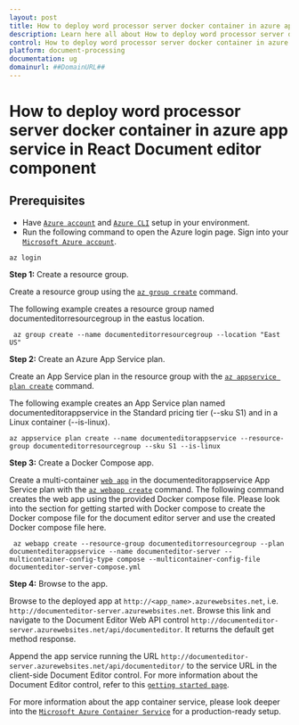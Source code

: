 ```yaml
---
layout: post
title: How to deploy word processor server docker container in azure app service in React Document editor component | Syncfusion
description: Learn here all about How to deploy word processor server docker container in azure app service in Syncfusion React Document editor component of Syncfusion Essential JS 2 and more.
control: How to deploy word processor server docker container in azure app service 
platform: document-processing
documentation: ug
domainurl: ##DomainURL##
---
```

# How to deploy word processor server docker container in azure app service in React Document editor component

## Prerequisites

* Have [`Azure account`](https://azure.microsoft.com/en-gb/) and [`Azure CLI`](https://docs.microsoft.com/en-us/cli/azure/?view=azure-cli-latest) setup in your environment.
* Run the following command to open the Azure login page. Sign into your [`Microsoft Azure account`](https://azure.microsoft.com/en-gb/).

```
az login
```

**Step 1:** Create a resource group.

Create a resource group using the [`az group create`](https://docs.microsoft.com/en-us/cli/azure/group#az-group-create) command.

The following example creates a resource group named documenteditorresourcegroup in the eastus location.

   ```
    az group create --name documenteditorresourcegroup --location "East US"
   ```

**Step 2:** Create an Azure App Service plan.

Create an App Service plan in the resource group with the [`az appservice plan create`](https://docs.microsoft.com/en-us/cli/azure/appservice/plan?view=azure-cli-latest#az-appservice-plan-create) command.

The following example creates an App Service plan named documenteditorappservice in the Standard pricing tier (--sku S1) and in a Linux container (--is-linux).

   ```
   az appservice plan create --name documenteditorappservice --resource-group documenteditorresourcegroup --sku S1 --is-linux
  ```

**Step 3:** Create a Docker Compose app.

Create a multi-container [`web app`](https://docs.microsoft.com/en-us/azure/app-service/containers/app-service-linux-intro) in the documenteditorappservice App Service plan with the [`az webapp create`](https://docs.microsoft.com/en-us/cli/azure/webapp?view=azure-cli-latest#az-webapp-create) command. The following command creates the web app using the provided Docker compose file. Please look into the section for getting started with Docker compose to create the Docker compose file for the document editor server and use the created Docker compose file here.

   ```
    az webapp create --resource-group documenteditorresourcegroup --plan documenteditorappservice --name documenteditor-server --multicontainer-config-type compose --multicontainer-config-file documenteditor-server-compose.yml
  ```

**Step 4:** Browse to the app.

Browse to the deployed app at `http://<app_name>.azurewebsites.net`, i.e. `http://documenteditor-server.azurewebsites.net`. Browse this link and navigate to the Document Editor Web API control `http://documenteditor-server.azurewebsites.net/api/documenteditor`. It returns the default get method response.

Append the app service running the URL `http://documenteditor-server.azurewebsites.net/api/documenteditor/` to the service URL in the client-side Document Editor control. For more information about the Document Editor control, refer to this [`getting started page`](../getting-started).

For more information about the app container service, please look deeper into the [`Microsoft Azure Container Service`](https://docs.microsoft.com/en-us/azure/app-service/containers/quickstart-multi-container) for a production-ready setup.
